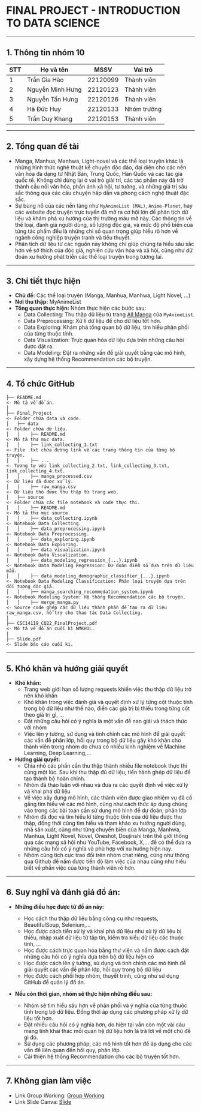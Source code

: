 # FINAL PROJECT - INTRODUCTION TO DATA SCIENCE
---
## 1. Thông tin nhóm 10

| **STT** | **Họ và tên** | **MSSV** | **Vai trò** |
|-------|---------------|---------|----------------|
| 1     | Trần Gia Hào | 22120099 | Thành viên |
| 2     | Nguyễn Minh Hưng | 22120123 | Thành viên |
| 3     | Nguyễn Tấn Hưng | 22120126 | Thành viên |
| 4     | Hà Đức Huy | 22120133 | Nhóm trưởng |
| 5     | Trần Duy Khang | 22120153 | Thành viên |

---
## 2. Tổng quan đề tài
- Manga, Manhua, Manhwa, Light-novel và các thể loại truyện khác là những hình thức nghệ thuật kể chuyện độc đáo, đại diện cho các nền văn hóa đa dạng từ Nhật Bản, Trung Quốc, Hàn Quốc và các tác giả quốc tế. Không chỉ dừng lại ở vai trò giải trí, các tác phẩm này đã trở thành cầu nối văn hóa, phản ánh xã hội, tư tưởng, và những giá trị sâu sắc thông qua các câu chuyện hấp dẫn và phong cách nghệ thuật đặc sắc.
- Sự bùng nổ của các nền tảng như `MyAnimeList (MAL)`, `Anime-Planet`, hay các website đọc truyện trực tuyến đã mở ra cơ hội lớn để phân tích dữ liệu và khám phá xu hướng của thị trường màu mỡ này. Các thông tin về thể loại, đánh giá người dùng, số lượng độc giả, và mức độ phổ biến của từng tác phẩm đều là những chỉ số quan trọng giúp hiểu rõ hơn về ngành công nghiệp truyện tranh và tiểu thuyết.
- Phân tích dữ liệu từ các nguồn này không chỉ giúp chúng ta hiểu sâu sắc hơn về sở thích của độc giả, nghiên cứu văn hóa và xã hội, cũng như dữ đoán xu hướng phát triển các thể loại truyện trong tương lai.
---
## 3. Chi tiết thực hiện
- **Chủ đề:** Các thể loại truyện (Manga, Manhua, Manhwa, Light Novel, ...)
- **Nơi thu thập:** MyAnimeList
- **Tổng quan thực hiện:** Nhóm thực hiện các bước sau:
  - Data Collecting: Thu thập dữ liệu từ trang [All Manga](https://myanimelist.net/topmanga.php) của `MyAnimeList`.
  - Data Preprocessing: Xử lí dữ liệu để cho dữ liệu tốt hơn.
  - Data Exploring: Khám phá tổng quan bộ dữ liệu, tìm hiểu phân phối của từng thuộc tính.
  - Data Visualization: Trực quan hóa dữ liệu dựa trên những câu hỏi được đặt ra.
  - Data Modeling: Đặt ra những vấn đề giải quyết bằng các mô hình, xây dựng hệ thống Recommendation các bộ truyện.
---
## 4. Tổ chức GitHub
```
├── README.md                                                           <- Mô tả về đồ án.
│
├── Final_Project                                                       <- Folder chứa data và code.
│   ├── data                                                            <- Folder chứa dữ liệu.
│   │    ├── README.md                                                  <- Mô tả thư mục data.
│   │    ├── link_collecting_1.txt                                      <- File .txt chứa đường link về các trang thông tin của từng bộ truyện.
│   │    ├── ...                                                        <- Tương tự với link_collecting_2.txt, link_collecting_3.txt, link_collecting_4.txt.
│   │    ├── manga_processed.csv                                        <- Dữ liệu đã được xử lý.
│   │    ├── raw_manga.csv                                              <- Dữ liệu thô được thu thập từ trang web.
│   ├── source                                                          <- Folder chứa các file notebook và code thực thi.
│   │    ├── README.md                                                  <- Mô tả thư mục source.
│   │    ├── data_collecting.ipynb                                      <- Notebook Data Collecting.
│   │    ├── data_preprocessing.ipynb                                   <- Notebook Data Preprocessing.
│   │    ├── data_exploring.ipynb                                       <- Notebook Data Exploring.
│   │    ├── data_visualization.ipynb                                   <- Notebook Data Visualization.
│   │    ├── data_modeling_regression_{...}.ipynb                       <- Notebook Data Modeling Regression: Dự đoán điểm số dựa trên dữ liệu mẫu.
│   │    ├── data_modeling_demographic_classifier_{...}.ipynb           <- Notebook Data Modeling Classification: Phân loại truyện dựa trên đối tượng độc giả.
│   │    ├── manga_searching_recommedation_system.ipynb                 <- Notebook Modeling System: Hệ thống Recommendation các bộ truyện.
│   │    ├── merge_manga.py                                             <- Source code ghép các dữ liệu thành phần để tạo ra dữ liệu raw_manga.csv, hỗ trợ cho thao tác Data Collecting.
│
├── CSC14119_CQ22_FinalProject.pdf                                      <- Mô tả về đồ án cuối kì NMKHDL.
|
├── Slide.pdf                                                           <- Slide báo cáo cuối kì.
```
---
##  5. Khó khăn và hướng giải quyết
- **Khó khăn:**
  - Trang web giới hạn số lượng requests khiến việc thu thập dữ liệu trở nên khó khăn
  - Khó khăn trong việc đánh giá và quyết định xử lý từng cột thuộc tính trong bộ dữ liệu như thế nào, điền các giá trị bị thiếu trong từng cột theo giá trị gì, ...
  - Đặt những câu hỏi có ý nghĩa là một vấn đề nan giải và thách thức với nhóm
  - Việc lên ý tưởng, sử dụng và tinh chỉnh các mô hình để giải quyết các vấn đề phân lớp, hồi quy trong bộ dữ liệu gây khó khăn cho thành viên trong nhóm do chưa có nhiều kinh nghiệm về Machine Learning, Deep Learning,...
- **Hướng giải quyết:**
  - Chia nhỏ các phần cần thu thập thành nhiều file notebook thực thi cùng một lúc. Sau khi thu thập đủ dữ liệu, tiến hành ghép dữ liệu để tạo thành bộ hoàn chỉnh.
  - Nhóm đã thảo luận với nhau và đưa ra các quyết định về việc xử lý và khai phá dữ liệu
  - Về việc xây dựng mô hình, các thành viên được giao nhiệm vụ đã cố gắng tìm hiểu về các mô hình, cũng như cách thức áp dụng chúng vào trong các bài toán cần sử dụng mô hình để dự đoán, phân lớp
  - Nhóm đã đọc và tìm hiểu kĩ từng thuộc tính của dữ liệu được thu thập, đồng thời cũng tìm hiểu và tham khảo xu hướng người dùng, nhà sản xuất, cũng như từng chuyển biến của Manga, Manhwa, Manhua, Light Novel, Novel, Oneshot, Doujinshi trên thế giới thông qua các mạng xã hội như YouTube, Facebook, X,... để có thể đưa ra những câu hỏi có ý nghĩa và phù hợp với xu hướng hiện nay.
  - Nhóm cũng tích cực trao đổi trên nhóm chat riêng, cũng như thông qua Github để nắm được tiến độ làm việc của nhau cũng như hiểu biết về phần việc của từng thành viên rõ hơn.
---

##  6. Suy nghĩ và đánh giá đồ án:
- **Những điều học được từ đồ án này:**
  - Học cách thu thập dữ liệu bằng công cụ như requests, BeautifulSoup, Selenium,...
  - Học được cách tiền xử lý và khai phá dữ liệu như xử lý dữ liệu bị thiếu, nhập xuất dữ liệu từ tập tin, kiểm tra kiểu dữ liệu các thuộc tính, ...
  - Học được cách trực quan hóa bằng thư viện và nắm được cách đặt những câu hỏi có ý nghĩa dựa trên bộ dữ liệu hiện có
  - Học được cách lên ý tưởng, sử dụng và tinh chỉnh các mô hình để giải quyết các vấn đề phân lớp, hồi quy trong bộ dữ liệu
  - Học được cách phối hợp nhóm, thuyết trình, cũng như sử dụng GitHub để quản lý đồ án.
 
- **Nếu còn thời gian, nhóm sẽ thực hiện những điều sau:**
  - Nhóm sẽ tìm hiểu sâu hơn về phân phối và ý nghĩa của từng thuộc tính trong bộ dữ liệu. Đồng thời áp dụng các phương pháp xử lý dữ liệu tốt hơn.
  - Đặt nhiều câu hỏi có ý nghĩa hơn, do hiện tại vẫn còn một vài câu mang tính khai thác mối quan hệ dữ liệu hơn là trả lời về một chủ đề gì đó.
  - Sử dụng các phương pháp, các mô hình tốt hơn để áp dụng cho các vấn đề liên quan đến hồi quy, phân lớp.
  - Cải thiện hệ thống Recommendation cho các bộ truyện tốt hơn.
 
---

## 7. Không gian làm việc
- Link Group Working: [Group Working](https://docs.google.com/spreadsheets/d/1hQfAfnTYzPI49zXJ3Qhi1Cc8cTE-MGoR/edit?usp=sharing&ouid=102314169989540342274&rtpof=true&sd=true)
- Link Slide Canva: [Slide](https://www.canva.com/design/DAGZhXrDbUY/dSej6HkqXELjl3I9LKJbbQ/edit)

